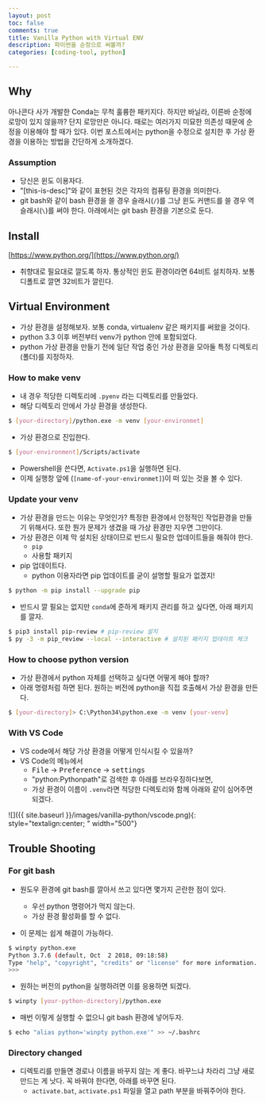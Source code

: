 ```yaml
---
layout: post
toc: false
comments: true
title: Vanilla Python with Virtual ENV
description: 파이썬을 순정으로 써볼까? 
categories: [coding-tool, python]

---
```


## Why

아나콘다 사가 개발한 Conda는 무척 훌륭한 패키지다. 하지만 바닐라, 이른바 순정에 로망이 있지 않을까? 단지 로망만은 아니다. 때로는 여러가지 미묘한 의존성 때문에 순정을 이용해야 할 때가 있다. 이번 포스트에서는 python을 수정으로 설치한 후 가상 환경을 이용하는 방법을 간단하게 소개하겠다. 

### Assumption 

* 당신은 윈도 이용자다. 
* "[this-is-desc]"와 같이 표현된 것은 각자의 컴퓨팅 환경을 의미한다. 
* git bash와 같이 bash 환경을 쓸 경우 슬래시(`/`)를 그냥 윈도 커맨드를 쓸 경우 역슬래시(`\`)를 써야 한다. 아래에서는 git bash 환경을 기본으로 둔다. 

## Install 

[https://www.python.org/](https://www.python.org/) 

- 취향대로 필요대로 깔도록 하자. 통상적인 윈도 환경이라면 64비트 설치하자. 보통 디폴트로 깔면 32비트가 깔린다. 

## Virtual Environment 

- 가상 환경을 설정해보자. 보통 conda, virtualenv 같은 패키지를 써왔을 것이다. 
- python 3.3 이후 버전부터 venv가 python 안에 포함되었다. 
- python 가상 환경을 만들기 전에 일단 작업 중인 가상 환경을 모아둘 특정 디렉토리(폴더)를 지정하자. 

### How to make venv

- 내 경우 적당한 디렉토리에 `.pyenv` 라는 디렉토리를 만들었다.
- 해당 디렉토리 안에서  가상 환경을 생성한다. 

```bash 
$ [your-directory]/python.exe -m venv [your-environmet]
```

- 가상 환경으로 진입한다. 

```bash
$ [your-environment]/Scripts/activate 
```

- Powershell을 쓴다면, `Activate.ps1`을 실행하면 된다. 
- 이제 실행창 앞에 (`[name-of-your-environmet]`)이 떠 있는 것을 볼 수 있다. 

### Update your venv 

- 가상 환경을 만드는 이유는 무엇인가? 특정한 환경에서 안정적인 작업환경을 만들기 위해서다. 또한 뭔가 문제가 생겼을 때 가상 환경만 지우면 그만이다. 
- 가상 환경은 이제 막 설치된 상태이므로 반드시 필요한 업데이트들을 해줘야 한다. 
	- `pip`
	- 사용할 패키지 
- pip 업데이트다. 
	- python 이용자라면 pip 업데이트를 굳이 설명할 필요가 없겠지! 

```bash
$ python -m pip install --upgrade pip
```  

- 반드시 깔 필요는 없지만 `conda`에 준하게 패키지 관리를 하고 싶다면, 아래 패키지를 깔자. 

```bash
$ pip3 install pip-review # pip-review 설치 
$ py -3 -m pip_review --local --interactive # 설치된 패키지 업데이트 체크 
```
### How to choose python version 

- 가상 환경에서 python 자체를 선택하고 싶다면 어떻게 해야 할까? 
- 아래 명령처럼 하면 된다. 원하는 버전에 python을 직접 호출해서 가상 환경을 만든다. 

```bash 
$ [your-directory]> C:\Python34\python.exe -m venv [your-venv]
```

### With VS Code 

- VS code에서 해당 가상 환경을 어떻게 인식시킬 수 있을까? 
- VS Code의 메뉴에서 
	 - <kbd>File</kbd> &rarr; <kbd>Preference</kbd> &rarr; <kbd>settings</kbd>
	 - "python:Pythonpath"로 검색한 후 아래를 브라우징하다보면, 
	 - 가상 환경이 이름이 `.venv`라면 적당한 디렉토리와 함께 아래와 같이 심어주면 되겠다. 

![]({{ site.baseurl }}/images/vanilla-python/vscode.png){: style="textalign:center; " width="500"}


## Trouble Shooting

### For git bash 

- 원도우 환경에 git bash를 깔아서 쓰고 있다면 몇가지 곤란한 점이 있다. 
	- 우선 python 명령어가 먹지 않는다. 
	- 가상 환경 활성화를 할 수 없다. 

- 이 문제는 쉽게 해결이 가능하다. 

```bash
$ winpty python.exe
Python 3.7.6 (default, Oct  2 2018, 09:18:58)
Type "help", "copyright", "credits" or "license" for more information.
>>>
```
- 원하는 버전의 python을 실행하려면 이를 응용하면 되겠다. 

```bash
$ winpty [your-python-directory]/python.exe
```

- 매번 이렇게 실행할 수 없으니 git bash 환경에 넣어두자. 

```bash
$ echo "alias python='winpty python.exe'" >> ~/.bashrc
```

### Directory changed

- 디렉토리를 만들면 경로나 이름을 바꾸지 않는 게 좋다. 바꾸느냐 차라리 그냥 새로 만드는 게 낫다. 꼭 바꿔야 한다면, 아래를 바꾸면 된다. 
	- `activate.bat`, `activate.ps1` 파일을 열고 path 부분을 바꿔주어야 한다.






<!--stackedit_data:
eyJoaXN0b3J5IjpbLTMwNDg4NDcyNCwtMTQ5ODYwNDc3OCwtMT
AxMjE5ODE0LC0xMjQxMTc4ODk1XX0=
-->